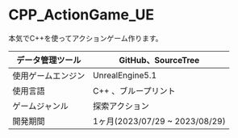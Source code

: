 # CPP_ActionGame_UE

本気でC++を使ってアクションゲーム作ります。  

| データ管理ツール | GitHub、SourceTree|
----|---- 
| 使用ゲームエンジン | UnrealEngine5.1 |
| 使用言語 | C++ 、ブループリント|
|ゲームジャンル|探索アクション|
|開発期間|1ヶ月(2023/07/29 ~ 2023/08/29)|　　

